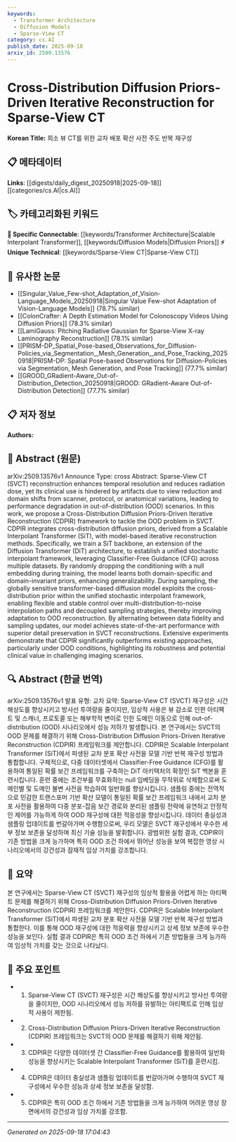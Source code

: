 ```yaml
---
keywords:
  - Transformer Architecture
  - Diffusion Models
  - Sparse-View CT
category: cs.AI
publish_date: 2025-09-18
arxiv_id: 2509.13576
---
```


<!-- KEYWORD_LINKING_METADATA:
{
  "processed_timestamp": "2025-09-22 22:34:32.028342",
  "vocabulary_version": "1.0",
  "selected_keywords": [
    "Transformer Architecture",
    "Diffusion Models",
    "Sparse-View CT"
  ],
  "rejected_keywords": [
    "Out-of-Distribution Scenarios"
  ],
  "similarity_scores": {
    "Transformer Architecture": 0.85,
    "Diffusion Models": 0.82,
    "Sparse-View CT": 0.78
  },
  "extraction_method": "AI_prompt_based",
  "budget_applied": true
}
-->


# Cross-Distribution Diffusion Priors-Driven Iterative Reconstruction for Sparse-View CT

**Korean Title:** 희소 뷰 CT를 위한 교차 배포 확산 사전 주도 반복 재구성

## 📋 메타데이터

**Links**: [[digests/daily_digest_20250918|2025-09-18]]   [[categories/cs.AI|cs.AI]]

## 🏷️ 카테고리화된 키워드
**🔗 Specific Connectable**: [[keywords/Transformer Architecture|Scalable Interpolant Transformer]], [[keywords/Diffusion Models|Diffusion Priors]]
**⚡ Unique Technical**: [[keywords/Sparse-View CT|Sparse-View CT]]

## 🔗 유사한 논문
- [[Singular_Value_Few-shot_Adaptation_of_Vision-Language_Models_20250918|Singular Value Few-shot Adaptation of Vision-Language Models]] (78.7% similar)
- [[ColonCrafter: A Depth Estimation Model for Colonoscopy Videos Using Diffusion Priors]] (78.3% similar)
- [[LamiGauss: Pitching Radiative Gaussian for Sparse-View X-ray Laminography Reconstruction]] (78.1% similar)
- [[PRISM-DP_Spatial_Pose-based_Observations_for_Diffusion-Policies_via_Segmentation,_Mesh_Generation,_and_Pose_Tracking_20250918|PRISM-DP: Spatial Pose-based Observations for Diffusion-Policies via Segmentation, Mesh Generation, and Pose Tracking]] (77.7% similar)
- [[GROOD_GRadient-Aware_Out-of-Distribution_Detection_20250918|GROOD: GRadient-Aware Out-of-Distribution Detection]] (77.7% similar)

## 📋 저자 정보

**Authors:** 

## 📄 Abstract (원문)

arXiv:2509.13576v1 Announce Type: cross 
Abstract: Sparse-View CT (SVCT) reconstruction enhances temporal resolution and reduces radiation dose, yet its clinical use is hindered by artifacts due to view reduction and domain shifts from scanner, protocol, or anatomical variations, leading to performance degradation in out-of-distribution (OOD) scenarios. In this work, we propose a Cross-Distribution Diffusion Priors-Driven Iterative Reconstruction (CDPIR) framework to tackle the OOD problem in SVCT. CDPIR integrates cross-distribution diffusion priors, derived from a Scalable Interpolant Transformer (SiT), with model-based iterative reconstruction methods. Specifically, we train a SiT backbone, an extension of the Diffusion Transformer (DiT) architecture, to establish a unified stochastic interpolant framework, leveraging Classifier-Free Guidance (CFG) across multiple datasets. By randomly dropping the conditioning with a null embedding during training, the model learns both domain-specific and domain-invariant priors, enhancing generalizability. During sampling, the globally sensitive transformer-based diffusion model exploits the cross-distribution prior within the unified stochastic interpolant framework, enabling flexible and stable control over multi-distribution-to-noise interpolation paths and decoupled sampling strategies, thereby improving adaptation to OOD reconstruction. By alternating between data fidelity and sampling updates, our model achieves state-of-the-art performance with superior detail preservation in SVCT reconstructions. Extensive experiments demonstrate that CDPIR significantly outperforms existing approaches, particularly under OOD conditions, highlighting its robustness and potential clinical value in challenging imaging scenarios.

## 🔍 Abstract (한글 번역)

arXiv:2509.13576v1 발표 유형: 교차
요약: Sparse-View CT (SVCT) 재구성은 시간 해상도를 향상시키고 방사선 투여량을 줄이지만, 임상적 사용은 뷰 감소로 인한 아티팩트 및 스캐너, 프로토콜 또는 해부학적 변이로 인한 도메인 이동으로 인해 out-of-distribution (OOD) 시나리오에서 성능 저하가 발생합니다. 본 연구에서는 SVCT의 OOD 문제를 해결하기 위해 Cross-Distribution Diffusion Priors-Driven Iterative Reconstruction (CDPIR) 프레임워크를 제안합니다. CDPIR은 Scalable Interpolant Transformer (SiT)에서 파생된 교차 분포 확산 사전을 모델 기반 반복 재구성 방법과 통합합니다. 구체적으로, 다중 데이터셋에서 Classifier-Free Guidance (CFG)를 활용하여 통일된 확률 보간 프레임워크를 구축하는 DiT 아키텍처의 확장인 SiT 백본을 훈련시킵니다. 훈련 중에는 조건부를 무효화하는 null 임베딩을 무작위로 삭제함으로써 도메인별 및 도메인 불변 사전을 학습하여 일반화를 향상시킵니다. 샘플링 중에는 전역적으로 민감한 트랜스포머 기반 확산 모델이 통일된 확률 보간 프레임워크 내에서 교차 분포 사전을 활용하여 다중 분포-잡음 보간 경로와 분리된 샘플링 전략에 유연하고 안정적인 제어를 가능하게 하여 OOD 재구성에 대한 적응성을 향상시킵니다. 데이터 충실성과 샘플링 업데이트를 번갈아가며 수행함으로써, 우리 모델은 SVCT 재구성에서 우수한 세부 정보 보존을 달성하며 최신 기술 성능을 발휘합니다. 광범위한 실험 결과, CDPIR이 기존 방법을 크게 능가하며 특히 OOD 조건 하에서 뛰어난 성능을 보여 복잡한 영상 시나리오에서의 강건성과 잠재적 임상 가치를 강조합니다.

## 📝 요약

본 연구에서는 Sparse-View CT (SVCT) 재구성의 임상적 활용을 어렵게 하는 아티팩트 문제를 해결하기 위해 Cross-Distribution Diffusion Priors-Driven Iterative Reconstruction (CDPIR) 프레임워크를 제안한다. CDPIR은 Scalable Interpolant Transformer (SiT)에서 파생된 교차 분포 확산 사전을 모델 기반 반복 재구성 방법과 통합한다. 이를 통해 OOD 재구성에 대한 적응력을 향상시키고 상세 정보 보존에 우수한 성능을 보인다. 실험 결과 CDPIR은 특히 OOD 조건 하에서 기존 방법들을 크게 능가하여 임상적 가치를 갖는 것으로 나타났다.

## 🎯 주요 포인트

- 1. Sparse-View CT (SVCT) 재구성은 시간 해상도를 향상시키고 방사선 투여량을 줄이지만, OOD 시나리오에서 성능 저하를 유발하는 아티팩트로 인해 임상적 사용이 제한됨.

- 2. Cross-Distribution Diffusion Priors-Driven Iterative Reconstruction (CDPIR) 프레임워크는 SVCT의 OOD 문제를 해결하기 위해 제안됨.

- 3. CDPIR은 다양한 데이터셋 간 Classifier-Free Guidance를 활용하여 일반화 성능을 향상시키는 Scalable Interpolant Transformer (SiT)를 훈련시킴.

- 4. CDPIR은 데이터 충실성과 샘플링 업데이트를 번갈아가며 수행하여 SVCT 재구성에서 우수한 성능과 상세 정보 보존을 달성함.

- 5. CDPIR은 특히 OOD 조건 하에서 기존 방법들을 크게 능가하여 어려운 영상 장면에서의 강건성과 임상 가치를 강조함.

---

*Generated on 2025-09-18 17:04:43*